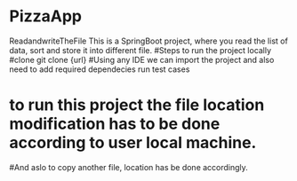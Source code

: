 # PizzaApp
ReadandwriteTheFile
This is a SpringBoot project, where you read the list of data, sort and store it into different file.
#Steps to run the project locally
#clone
git clone {url}
#Using any IDE we can import the project and also need to add required dependecies run test cases
# to run this project the file location modification has to be done according to user local machine. 
#And aslo to copy another file, location has be done accordingly.
